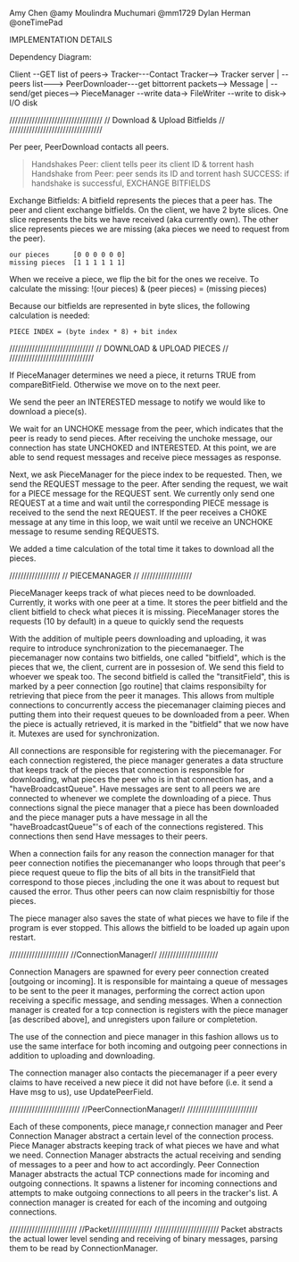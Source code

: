 Amy Chen @amy
Moulindra Muchumari @mm1729
Dylan Herman @oneTimePad

IMPLEMENTATION DETAILS

Dependency Diagram:


 Client --GET list of peers-> Tracker---Contact Tracker--> Tracker server 
    |
    --peers list---> PeerDownloader---get bittorrent packets--> Message
                                |
                                 --send/get pieces--> PieceManager --write data-> FileWriter --write to disk-> I/O disk   
 
 
///////////////////////////////// 
// Download & Upload Bitfields //
/////////////////////////////////

Per peer, PeerDownload contacts all peers. 

> Handshakes Peer: client tells peer its client ID & torrent hash
> Handshake from Peer: peer sends its ID and torrent hash
> SUCCESS: if handshake is successful, EXCHANGE BITFIELDS

Exchange Bitfields: 
A bitfield represents the pieces that a peer has. The peer 
and client exchange bitfields. On the client, we have 2 byte
slices. One slice represents the bits we have received (aka
currently own). The other slice represents pieces we are missing
(aka pieces we need to request from the peer).
    
    our pieces      [0 0 0 0 0 0]
    missing pieces  [1 1 1 1 1 1]
    
When we receive a piece, we flip the bit for the ones we receive. 
To calculate the missing: !(our pieces) & (peer pieces) = (missing pieces)

Because our bitfields are represented in byte slices, the following 
calculation is needed:

    PIECE INDEX = (byte index * 8) + bit index

//////////////////////////////
// DOWNLOAD & UPLOAD PIECES //
//////////////////////////////

If PieceManager determines we need a piece, it returns TRUE from 
compareBitField. Otherwise we move on to the next peer.

We send the peer an INTERESTED message to notify we would like to 
download a piece(s). 

We wait for an UNCHOKE message from the peer, which indicates that 
the peer is ready to send pieces. After receiving the unchoke message, 
our connection has state UNCHOKED and INTERESTED. At this point, we 
are able to send request messages and receive piece messages as response. 

Next, we ask PieceManager for the piece index to be requested. 
Then, we send the REQUEST message to the peer. After sending the request,
we wait for a PIECE message for the REQUEST sent. We currently only 
send one REQUEST at a time and wait until the corresponding PIECE message
is received to the send the next REQUEST. If the peer receives a CHOKE
message at any time in this loop, we wait until we receive an UNCHOKE 
message to resume sending REQUESTS.

We added a time calculation of the total time it takes to download all the pieces.

//////////////////
// PIECEMANAGER //
//////////////////

PieceManager keeps track of what pieces need to be downloaded. Currently,
it works with one peer at a time. It stores the peer bitfield and the
client bitfield to check what pieces it is missing. PieceManager stores
the requests (10 by default) in a queue to quickly send the requests

With the addition of multiple peers downloading and uploading, it was require to introduce synchronization to the piecemanaeger. The piecemanager now contains two bitfields, one called "bitfield", which is the pieces that we, the client, current are in possesion of. We send this field to whoever we speak too. The second bitfield is called the "transitField", this is marked by a peer connection [go routine] that claims responsibilty for retrieving that piece from the peer it manages. This allows from multiple connections to concurrently access the piecemanager claiming pieces and putting them into their request queues to be downloaded from a peer. When the piece is actually retrieved, it is marked in the "bitfield" that we now have it. Mutexes are used for synchronization.

All connections are responsible for registering with the piecemanager. For each connection registered, the piece manager generates a data structure that keeps track of the pieces that connection is responsible for downloading, what pieces the peer who is in that connection has, and a "haveBroadcastQueue". Have messages are sent to all peers we are connected to whenever we complete the downloading of a piece. Thus connections signal the piece manager that a piece has been downloaded and the piece manager puts a have message in all the "haveBroadcastQueue"'s of each of the connections registered. This connections then send Have messages to their peers.

When a connection fails for any reason the connection manager for that peer connection notifies the piecemananger who loops through that peer's piece request queue to flip the bits of all bits in the transitField that correspond to those pieces ,including the one it was about to request but caused the error. Thus other peers can now claim respnisbiltiy for those pieces.


The piece manager also saves the state of what pieces we have to file if the program is ever stopped. This allows the bitfield to be loaded up again upon restart.



/////////////////////
//ConnectionManager//
/////////////////////

Connection Managers are spawned for every peer connection created [outgoing or incoming]. It is responsible for maintaing a queue of messages to be sent to the peer it manages, performing the correct action upon receiving a specific message, and sending messages. When a connection manager is created for a tcp connection is registers with the piece manager [as described above], and unregisters upon failure or completetion.

The use of the connection and piece manager  in this fashion allows us to use the same interface for both incoming and outgoing peer connections in addition to uploading and downloading.

The connection manager also contacts the piecemanager if a peer every claims to have received a new piece it did not have before (i.e. it send a Have msg to us), use UpdatePeerField.


/////////////////////////
//PeerConnectionManager//
/////////////////////////

Each of these components, piece manage,r connection manager and Peer Connection Manager abstract a certain level of the connection process. Piece Manager abstracts keeping track of what pieces we have and what we need. Connection Manager abstracts the actual receiving and sending of messages to a peer and how to act accordingly. Peer Connection Manager abstracts the actual TCP connections made for incoming and outgoing connections. It spawns a listener for incoming connections and attempts to make outgoing connections to all peers in the tracker's list. A connection manager is created for each of the incoming and outgoing connections.


////////////////////////
//Packet///////////////
///////////////////////
Packet abstracts the actual lower level sending and receiving of binary messages, parsing them to be read by ConnectionManager.
